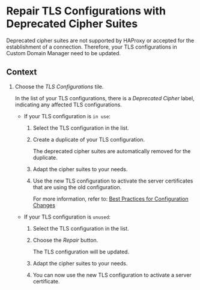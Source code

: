 <!-- loioa6ee7f43b6d24a25a045cf01718b5c7c -->

# Repair TLS Configurations with Deprecated Cipher Suites

Deprecated cipher suites are not supported by HAProxy or accepted for the establishment of a connection. Therefore, your TLS configurations in Custom Domain Manager need to be updated.



## Context

1.  Choose the *TLS Configurations* tile.

    In the list of your TLS configurations, there is a *Deprecated Cipher* label, indicating any affected TLS configurations.

    -   If your TLS configuration is `in use`:

        1.  Select the TLS configuration in the list.

        2.  Create a duplicate of your TLS configuration.

            The deprecated cipher suites are automatically removed for the duplicate.

        3.  Adapt the cipher suites to your needs.

        4.  Use the new TLS configuration to activate the server certificates that are using the old configuration.

            For more information, refer to: [Best Practices for Configuration Changes](best-practices-for-configuration-changes-e252d26.md)


    -   If your TLS configuration is `unused`:

        1.  Select the TLS configuration in the list.

        2.  Choose the *Repair* button.

            The TLS configuration will be updated.

        3.  Adapt the cipher suites to your needs.

        4.  You can now use the new TLS configuration to activate a server certificate.




